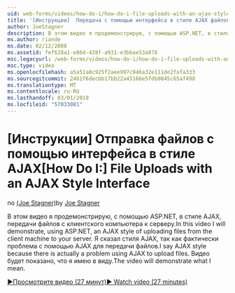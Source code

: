 ```yaml
---
uid: web-forms/videos/how-do-i/how-do-i-file-uploads-with-an-ajax-style-interface
title: '[Инструкции]  Передача с помощью интерфейса в стиле AJAX файлов | Документация Майкрософт'
author: JoeStagner
description: В этом видео я продемонстрирую, с помощью ASP.NET, в стиле AJAX, передачи файлов с клиентского компьютера к серверу. Я сказал стиля AJAX, так как отсутствует...
ms.author: riande
ms.date: 02/12/2008
ms.assetid: fef628a1-e86d-428f-a931-e3bbae53a878
msc.legacyurl: /web-forms/videos/how-do-i/how-do-i-file-uploads-with-an-ajax-style-interface
msc.type: video
ms.openlocfilehash: a5a51a8c925f2aee997c946a32e111de2fafa333
ms.sourcegitcommit: 24b1f6decbb17bb22a45166e5fdb0845c65af498
ms.translationtype: MT
ms.contentlocale: ru-RU
ms.lasthandoff: 03/01/2019
ms.locfileid: "57033081"
---
```

<a name="how-do-i--file-uploads-with-an-ajax-style-interface"></a><span data-ttu-id="9b969-104">[Инструкции]  Отправка файлов с помощью интерфейса в стиле AJAX</span><span class="sxs-lookup"><span data-stu-id="9b969-104">[How Do I:]  File Uploads with an AJAX Style Interface</span></span>
====================
<span data-ttu-id="9b969-105">по [(Joe Stagner)](https://github.com/JoeStagner)</span><span class="sxs-lookup"><span data-stu-id="9b969-105">by [Joe Stagner](https://github.com/JoeStagner)</span></span>

<span data-ttu-id="9b969-106">В этом видео я продемонстрирую, с помощью ASP.NET, в стиле AJAX, передачи файлов с клиентского компьютера к серверу.</span><span class="sxs-lookup"><span data-stu-id="9b969-106">In this video I will demonstrate, using ASP.NET, an AJAX style of uploading files from the client machine to your server.</span></span> <span data-ttu-id="9b969-107">Я сказал стиля AJAX, так как фактически проблема с помощью AJAX для передачи файлов.</span><span class="sxs-lookup"><span data-stu-id="9b969-107">I say AJAX style because there is actually a problem using AJAX to upload files.</span></span> <span data-ttu-id="9b969-108">Видео будет показано, что я имею в виду.</span><span class="sxs-lookup"><span data-stu-id="9b969-108">The video will demonstrate what I mean.</span></span>

[<span data-ttu-id="9b969-109">&#9654;Просмотрите видео (27 минут)</span><span class="sxs-lookup"><span data-stu-id="9b969-109">&#9654; Watch video (27 minutes)</span></span>](https://channel9.msdn.com/Blogs/ASP-NET-Site-Videos/how-do-i-file-uploads-with-an-ajax-style-interface)

